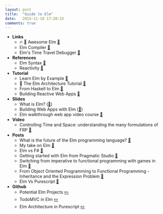 ```yaml
---
layout: post
title:  "Guide to Elm"
date:   2015-11-10 17:20:15
comments: true
---
```


- **Links**
    - :fire: :raised_hands: Awesome Elm [:link:](https://github.com/isRuslan/awesome-elm)
    - Elm Compiler [:link:](https://github.com/elm-lang/elm-compiler)
    - Elm's Time Travel Debugger [:link:](http://debug.elm-lang.org/)
- **References**
    - Elm Syntax [:link:](http://elm-lang.org/docs/syntax)
    - Reactivity [:link:](http://elm-lang.org/guide/reactivity)
- **Tutorial**
    - Learn Elm by Example [:link:](http://elm-by-example.org/toc.html)
    - :raised_hands: The Elm Architecture Tutorial [:link:](https://github.com/evancz/elm-architecture-tutorial)
    - From Haskell to Elm [:link:](https://github.com/eeue56/haskell-to-elm)
    - Building Reactive Web Apps [:link:](https://pragmaticstudio.com/elm)
- **Slides**
    - What is Elm? ([:floppy_disk:](https://speakerdeck.com/jinjor/lets-learn-elm))
    - Building Web Apps with Elm ([:floppy_disk:](https://speakerdeck.com/jivagoalves/building-web-apps-in-elm))
    - Elm walkthrough web app video course [:link:](https://github.com/evancz/start-app)
- **Video**
    - Controlling Time and Space: understanding the many formulations of FRP [:microphone:](https://www.youtube.com/watch?v=Agu6jipKfYw)
- **Posts**
    - What is the future of the Elm programming language? [:link:](https://www.quora.com/What-do-you-think-is-the-future-of-the-Elm-programming-language)
    - My take on Elm [:link:](http://theburningmonk.com/2014/07/elm-functional-reactive-dreams-missile-command/)
    - Elm vs F# [:link:](http://theburningmonk.com/2014/07/contrasting-f-and-elms-record-types/)
    - Getting started with Elm from Pragmatic Studio [:link:](https://pragmaticstudio.com/blog/2014/12/19/getting-started-with-elm)
    - Switching from imperative to functional programming with games in Elm [:link:](https://github.com/Dobiasd/articles/blob/master/switching_from_imperative_to_functional_programming_with_games_in_Elm.md)
    - From Object Oriented Programming to Functional Programming - Inheritance and the Expression Problem [:link:](https://github.com/Dobiasd/articles/blob/master/from_oop_to_fp_-_inheritance_and_the_expression_problem.md)
    - Elm Vs Purescript [:page_facing_up:](http://www.parsonsmatt.org/programming/2015/10/03/elm_vs_purescript.html)
- **Github**
    - Potential Elm Projects [:pencil2:](https://github.com/elm-lang/projects)
    - TodoMVC in Elm [:pencil2:](https://github.com/evancz/elm-todomvc/)
    - Elm Architecture in Purescript [:pencil2:](https://github.com/parsonsmatt/purs-architecture-tutorial)
